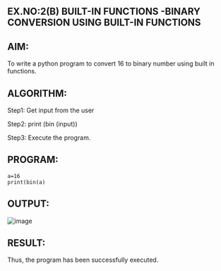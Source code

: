 ## EX.NO:2(B)	BUILT-IN FUNCTIONS -BINARY CONVERSION USING BUILT-IN FUNCTIONS
## AIM:
To write a python program to convert 16 to binary number using built in functions.
## ALGORITHM:

Step1: Get input from the user

Step2: print (bin (input))

Step3: Execute the program.


## PROGRAM:
```
a=16
print(bin(a)
```

## OUTPUT:
![image](https://github.com/user-attachments/assets/4282b811-d816-4fa4-b19d-67ae316e859e)

## RESULT:
Thus, the program has been successfully executed.
